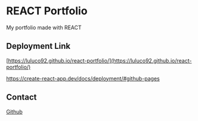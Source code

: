 # REACT Portfolio
My portfolio made with REACT
## Deployment Link
[https://luluco92.github.io/react-portfolio/](https://luluco92.github.io/react-portfolio/)

https://create-react-app.dev/docs/deployment/#github-pages

## Contact
[Github](https://github.com/luluco92)